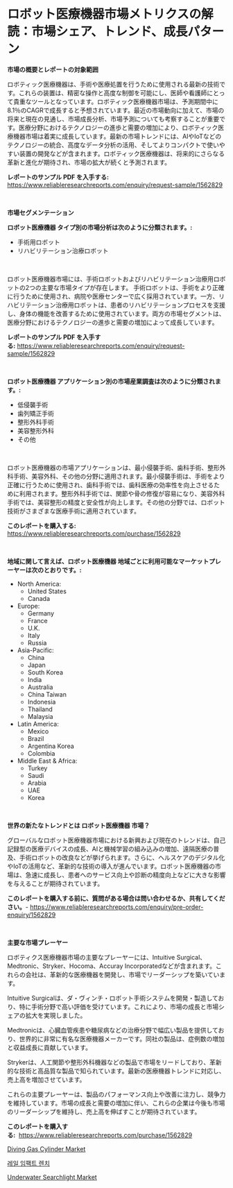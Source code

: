 <p><h1>ロボット医療機器市場メトリクスの解読：市場シェア、トレンド、成長パターン</h1></p><p><strong>市場の概要とレポートの対象範囲</strong></p>
<p><p>ロボティック医療機器は、手術や医療処置を行うために使用される最新の技術です。これらの装置は、精密な操作と高度な制御を可能にし、医師や看護師にとって貴重なツールとなっています。ロボティック医療機器市場は、予測期間中に8.1％のCAGRで成長すると予想されています。最近の市場動向に加えて、市場の将来と現在の見通し、市場成長分析、市場予測についても考察することが重要です。医療分野におけるテクノロジーの進歩と需要の増加により、ロボティック医療機器市場は着実に成長しています。最新の市場トレンドには、AIやIoTなどのテクノロジーの統合、高度なデータ分析の活用、そしてよりコンパクトで使いやすい装置の開発などが含まれます。ロボティック医療機器は、将来的にさらなる革新と進化が期待され、市場の拡大が続くと予測されます。</p></p>
<p><strong>レポートのサンプル PDF を入手する:</strong> <a href="https://www.reliableresearchreports.com/enquiry/request-sample/1562829">https://www.reliableresearchreports.com/enquiry/request-sample/1562829</a></p>
<p>&nbsp;</p>
<p><strong>市場セグメンテーション</strong></p>
<p><strong>ロボット医療機器 タイプ別の市場分析は次のように分類されます。:</strong></p>
<p><ul><li>手術用ロボット</li><li>リハビリテーション治療ロボット</li></ul></p>
<p>&nbsp;</p>
<p><p>ロボット医療機器市場には、手術ロボットおよびリハビリテーション治療用ロボットの2つの主要な市場タイプが存在します。 手術ロボットは、手術をより正確に行うために使用され、病院や医療センターで広く採用されています。一方、リハビリテーション治療用ロボットは、患者のリハビリテーションプロセスを支援し、身体の機能を改善するために使用されています。両方の市場セグメントは、医療分野におけるテクノロジーの進歩と需要の増加によって成長しています。</p></p>
<p><strong>レポートのサンプル PDF を入手する:</strong>&nbsp;<a href="https://www.reliableresearchreports.com/enquiry/request-sample/1562829">https://www.reliableresearchreports.com/enquiry/request-sample/1562829</a></p>
<p>&nbsp;</p>
<p><strong> ロボット医療機器 アプリケーション別の市場産業調査は次のように分類されます。:</strong></p>
<p><ul><li>低侵襲手術</li><li>歯列矯正手術</li><li>整形外科手術</li><li>美容整形外科</li><li>その他</li></ul></p>
<p>&nbsp;</p>
<p><p>ロボット医療機器の市場アプリケーションは、最小侵襲手術、歯科手術、整形外科手術、美容外科、その他の分野に適用されます。最小侵襲手術は、手術をより正確に行うために使用され、歯科手術では、歯科医療の効率性を向上させるために利用されます。整形外科手術では、関節や骨の修復が容易になり、美容外科手術では、美容整形の精度と安全性が向上します。その他の分野では、ロボット技術がさまざまな医療手術に適用されています。</p></p>
<p><strong>このレポートを購入する:</strong>&nbsp; <a href="https://www.reliableresearchreports.com/purchase/1562829">https://www.reliableresearchreports.com/purchase/1562829</a></p>
<p>&nbsp;</p>
<p><strong>地域に関して言えば、ロボット医療機器 地域ごとに利用可能なマーケットプレーヤーは次のとおりです。:</strong></p>
<p><ul>
    <li>
        North America:
        <ul>
            <li>United States</li>
            <li>Canada</li>
        </ul>
    </li>
    <li>
        Europe:
        <ul>
            <li>Germany</li>
            <li>France</li>
            <li>U.K.</li>
            <li>Italy</li>
            <li>Russia</li>
        </ul>
    </li>
    <li>
        Asia-Pacific:
        <ul>
            <li>China</li>
            <li>Japan</li>
            <li>South Korea</li>
            <li>India</li>
            <li>Australia</li>
            <li>China Taiwan</li>
            <li>Indonesia</li>
            <li>Thailand</li>
            <li>Malaysia</li>
        </ul>
    </li>
    <li>
        Latin America:
        <ul>
            <li>Mexico</li>
            <li>Brazil</li>
            <li>Argentina Korea</li>
            <li>Colombia</li>
        </ul>
    </li>
    <li>
        Middle East & Africa:
        <ul>
            <li>Turkey</li>
            <li>Saudi</li>
            <li>Arabia</li>
            <li>UAE</li>
            <li>Korea</li>
        </ul>
    </li>
    </ul></p>
<p>&nbsp;</p>
<p><strong>世界の新たなトレンドとは ロボット医療機器 市場？</strong></p>
<p><p>グローバルなロボット医療機器市場における新興および現在のトレンドは、自己記録型の医療デバイスの成長、AIと機械学習の組み込みの増加、遠隔医療の普及、手術ロボットの改良などが挙げられます。さらに、ヘルスケアのデジタル化やIoTの活用など、革新的な技術の導入が進んでいます。ロボット医療機器の市場は、急速に成長し、患者へのサービス向上や診断の精度向上などに大きな影響を与えることが期待されています。</p></p>
<p><strong>このレポートを購入する前に、質問がある場合は問い合わせるか、共有してください。</strong>- <a href="https://www.reliableresearchreports.com/enquiry/pre-order-enquiry/1562829">https://www.reliableresearchreports.com/enquiry/pre-order-enquiry/1562829</a></p>
<p>&nbsp;</p>
<p><strong>主要な市場プレーヤー</strong></p>
<p><p>ロボティクス医療機器市場の主要なプレーヤーには、Intuitive Surgical、Medtronic、Stryker、Hocoma、Accuray Incorporatedなどが含まれます。これらの会社は、革新的な医療機器を開発し、市場でリーダーシップを築いています。</p><p>Intuitive Surgicalは、ダ・ヴィンチ・ロボット手術システムを開発・製造しており、特に手術分野で高い評価を受けています。これにより、市場の成長と市場シェアの拡大を実現しました。</p><p>Medtronicは、心臓血管疾患や糖尿病などの治療分野で幅広い製品を提供しており、世界的に非常に有名な医療機器メーカーです。同社の製品は、症例数の増加と収益成長に貢献しています。</p><p>Strykerは、人工関節や整形外科機器などの製品で市場をリードしており、革新的な技術と高品質な製品で知られています。最新の医療機器トレンドに対応し、売上高を増加させています。</p><p>これらの主要プレーヤーは、製品のパフォーマンス向上や改善に注力し、競争力を維持しています。市場の成長と需要の増加に伴い、これらの企業は今後も市場のリーダーシップを維持し、売上高を伸ばすことが期待されています。</p></p>
<p><strong>このレポートを購入する:</strong>&nbsp;&nbsp;<a href="https://www.reliableresearchreports.com/purchase/1562829">https://www.reliableresearchreports.com/purchase/1562829</a></p>
<p><p><a href="https://github.com/wusalecollins540tpqoz/Market-Research-Report-List-1/blob/main/diving-gas-cylinder-market.md">Diving Gas Cylinder Market</a></p><p><a href="https://medium.com/@honeypie6456/%EC%B2%A0%EB%8F%84%EC%B6%A9%EA%B2%A9%EB%A0%8C%EC%B9%98-%EC%8B%9C%EC%9E%A5-%EB%B3%B4%EA%B3%A0%EC%84%9C%EB%8A%94-%EC%9D%B4-%EC%8B%9C%EC%9E%A5%EC%9D%98-%EC%B5%9C%EC%8B%A0-%ED%8A%B8%EB%A0%8C%EB%93%9C%EC%99%80-%EC%84%B1%EC%9E%A5-%EA%B8%B0%ED%9A%8C%EB%A5%BC-%EB%B0%9D%ED%98%80%EC%A4%8D%EB%8B%88%EB%8B%A4-e7495cfe94c7">레일 임팩트 렌치</a></p><p><a href="https://github.com/kathiaseamanalvaradovlprc2h/Market-Research-Report-List-1/blob/main/underwater-searchlight-market.md">Underwater Searchlight Market</a></p></p>